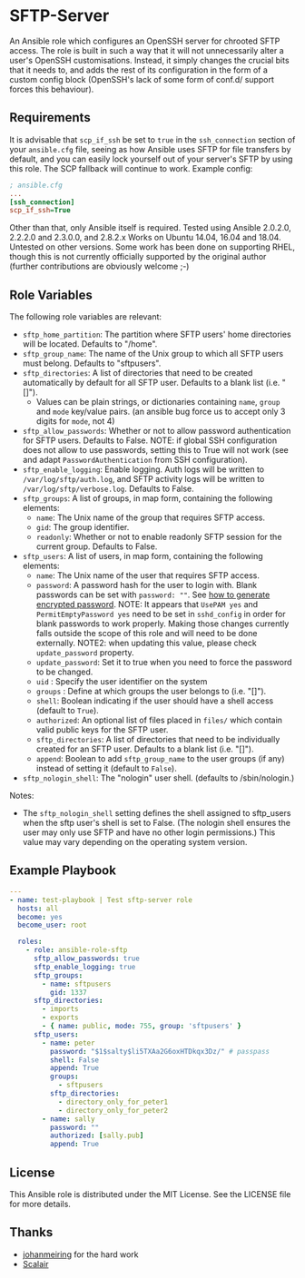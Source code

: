 # SFTP-Server
An Ansible role which configures an OpenSSH server for chrooted SFTP access.  The role is built in such a way that it will not unnecessarily alter a user's OpenSSH customisations.  Instead, it simply changes the crucial bits that it needs to, and adds the rest of its configuration in the form of a custom config block (OpenSSH's lack of some form of conf.d/ support forces this behaviour).

## Requirements
It is advisable that `scp_if_ssh` be set to `true` in the `ssh_connection` section of your `ansible.cfg` file, seeing as how Ansible uses SFTP for file transfers by default, and you can easily lock yourself out of your server's SFTP by using this role.  The SCP fallback will continue to work.  Example config:

```ini
; ansible.cfg
...
[ssh_connection]
scp_if_ssh=True
```

Other than that, only Ansible itself is required.  Tested using Ansible 2.0.2.0, 2.2.2.0 and 2.3.0.0, and 2.8.2.x  Works on Ubuntu 14.04, 16.04 and 18.04. Untested on other versions.  Some work has been done on supporting RHEL, though this is not currently officially supported by the original author (further contributions are obviously welcome ;-)

## Role Variables
The following role variables are relevant:

* `sftp_home_partition`: The partition where SFTP users' home directories will be located.  Defaults to "/home".
* `sftp_group_name`: The name of the Unix group to which all SFTP users must belong.  Defaults to "sftpusers".
* `sftp_directories`: A list of directories that need to be created automatically by default for all SFTP user. Defaults to a blank list (i.e. "[]").
  * Values can be plain strings, or dictionaries containing `name`, `group` and `mode` key/value pairs. (an ansible bug force us to accept only 3 digits for `mode`, not 4)
* `sftp_allow_passwords`: Whether or not to allow password authentication for SFTP users. Defaults to False. NOTE: if global SSH configuration does not allow to use passwords, setting this to True will not work (see and adapt `PasswordAuthentication` from SSH configuration).
* `sftp_enable_logging`: Enable logging. Auth logs will be written to `/var/log/sftp/auth.log`, and SFTP activity logs will be written to `/var/log/sftp/verbose.log`. Defaults to False.
* `sftp_groups`: A list of groups, in map form, containing the following elements:
  * `name`: The Unix name of the group that requires SFTP access.
  * `gid`: The group identifier.
  * `readonly`: Whether or not to enable readonly SFTP session for the current group. Defaults to False.
* `sftp_users`: A list of users, in map form, containing the following elements:
  * `name`: The Unix name of the user that requires SFTP access.
  * `password`: A password hash for the user to login with.  Blank passwords can be set with `password: ""`. See [how to generate encrypted password](https://docs.ansible.com/ansible/latest/reference_appendices/faq.html#how-do-i-generate-encrypted-passwords-for-the-user-module). NOTE: It appears that `UsePAM yes` and `PermitEmptyPassword yes` need to be set in `sshd_config` in order for blank passwords to work properly.  Making those changes currently falls outside the scope of this role and will need to be done externally. NOTE2: when updating this value, please check `update_password` property.
  * `update_password`: Set it to true when you need to force the password to be changed.
  * `uid` : Specify the user identifier on the system
  * `groups` : Define at which groups the user belongs to (i.e. "[]").
  * `shell`: Boolean indicating if the user should have a shell access (default to `True`).
  * `authorized`: An optional list of files placed in `files/` which contain valid public keys for the SFTP user.
  * `sftp_directories`: A list of directories that need to be individually created for an SFTP user. Defaults to a blank list (i.e. "[]").
  * `append`: Boolean to add `sftp_group_name` to the user groups (if any) instead of setting it (default to `False`).
* `sftp_nologin_shell`: The "nologin" user shell. (defaults to /sbin/nologin.)

Notes:
* The `sftp_nologin_shell` setting defines the shell assigned to sftp_users when the sftp user's shell is set to False. (The nologin shell ensures the user may only use SFTP and have no other login permissions.) This value may vary depending on the operating system version.


## Example Playbook
```yaml
---
- name: test-playbook | Test sftp-server role
  hosts: all
  become: yes
  become_user: root

  roles:
    - role: ansible-role-sftp
      sftp_allow_passwords: true
      sftp_enable_logging: true
      sftp_groups:
        - name: sftpusers
          gid: 1337
      sftp_directories:
        - imports
        - exports
        - { name: public, mode: 755, group: 'sftpusers' }
      sftp_users:
        - name: peter
          password: "$1$salty$li5TXAa2G6oxHTDkqx3Dz/" # passpass
          shell: False
          append: True
          groups:
            - sftpusers
          sftp_directories:
            - directory_only_for_peter1
            - directory_only_for_peter2
        - name: sally
          password: ""
          authorized: [sally.pub]
          append: True

```

## License
This Ansible role is distributed under the MIT License.  See the LICENSE file for more details.

## Thanks
- [johanmeiring](https://github.com/johanmeiring) for the hard work
- [Scalair](https://scalair.fr)
